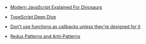
- [Modern JavaScript Explained For Dinosaurs](https://medium.com/the-node-js-collection/modern-javascript-explained-for-dinosaurs-f695e9747b70)

- [TypeScript Deep Dive](https://basarat.gitbook.io/typescript/)

- [Don't use functions as callbacks unless they're designed for it](https://jakearchibald.com/2021/function-callback-risks/)

- [Redux Patterns and Anti-Patterns](https://tech.affirm.com/redux-patterns-and-anti-patterns-7d80ef3d53bc)
